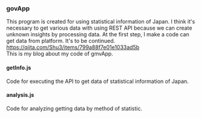 ### govApp
This program is created for using statistical information of Japan.
I think it's necessary to get various data with using REST API because we can create unknown insights by processing data.
At the first step, I make a code can get data from platform.
It's to be continued.
<br>
https://qiita.com/Shu3/items/799a88f7e01e1033ad5b
<br>
This is my blog about my code of gmvApp.
<br>
#### getInfo.js
Code for executing the API to get data of statistical information of Japan.
<br>
#### analysis.js
Code for analyzing getting data by method of statistic.
